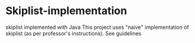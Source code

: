# Skiplist-implementation
skiplist implemented with Java
This project uses "naive" implementation of skiplist (as per professor's instructions). See guidelines
